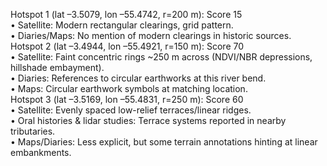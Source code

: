 Hotspot 1 (lat –3.5079, lon –55.4742, r=200 m): Score 15  
  • Satellite: Modern rectangular clearings, grid pattern.  
  • Diaries/Maps: No mention of modern clearings in historic sources.  
Hotspot 2 (lat –3.4944, lon –55.4921, r=150 m): Score 70  
  • Satellite: Faint concentric rings ~250 m across (NDVI/NBR depressions, hillshade embayment).  
  • Diaries: References to circular earthworks at this river bend.  
  • Maps: Circular earthwork symbols at matching location.  
Hotspot 3 (lat –3.5169, lon –55.4831, r=250 m): Score 60  
  • Satellite: Evenly spaced low-relief terraces/linear ridges.  
  • Oral histories & lidar studies: Terrace systems reported in nearby tributaries.  
  • Maps/Diaries: Less explicit, but some terrain annotations hinting at linear embankments.